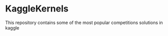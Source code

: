 # KaggleKernels
This repository contains some of the most popular competitions solutions in kaggle 
